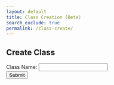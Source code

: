 ```yaml
---
layout: default
title: Class Creation (Beta)
search_exclude: true
permalink: /class-create/
---
```

<body class="light">
<h2>Create Class</h2>

<form id="postForm">
  <label for="name">Class Name:</label>
  <input type="text" id="name" name="name"><br>
  <button type="submit">Submit</button>
</form>

<script>
    function themeChange() {
            const DarkMode = JSON.parse(localStorage.getItem('DarkMode')) || false;
            const newDarkMode = !DarkMode;
            if (DarkMode) {
                document.body.classList.add('dark');
                document.body.classList.remove('light');
            } else {
                document.body.classList.add('light');
                document.body.classList.remove('dark');
            }
            localStorage.setItem('DarkMode', JSON.stringify(newDarkMode));
  }
  
  const local = "http://localhost:8911/api/class_period/post?";
  const deployed = "https://jcc.stu.nighthawkcodingsociety.com/api/class_period/post?";

  document.getElementById("postForm").addEventListener("submit", function(event) {
    event.preventDefault(); // Prevent the default form submission
    
    // Get the form data
    const formData = new FormData(this);

    // Make the POST request
    fetch(deployed + new URLSearchParams(formData).toString(), {
      method: 'POST',
      mode: 'cors', // no-cors, *cors, same-origin
      cache: 'no-cache', // *default, no-cache, reload, force-cache, only-if-cached
      credentials: 'include', // include, *same-origin, omit
      headers: {
          "content-type": "application/json",
      },
    })
    .then(response => {
      if (!response.ok) {
        throw new Error("Network response was not ok");
      }
      return response.json();
    })
    .then(data => {
      console.log("Response:", data);
      var classId = data.id;
      window.location.href = '{{site.baseurl}}/leader-class-data?id=' + classId;
      return;
    })
    .catch(error => {
      console.error("Error:", error);
      // Handle errors
    });
  });
</script>